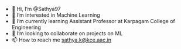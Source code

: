 - 👋 Hi, I’m @Sathya97
- 👀 I’m interested in Machine Learning
- 🌱 I’m currently learning Assistant Professor at Karpagam College of Engineering
- 💞️ I’m looking to collaborate on projects on ML
- 📫 How to reach me sathya.k@kce.aac.in

<!---
Sathya97/Sathya97 is a ✨ special ✨ repository because its `README.md` (this file) appears on your GitHub profile.
You can click the Preview link to take a look at your changes.
--->
